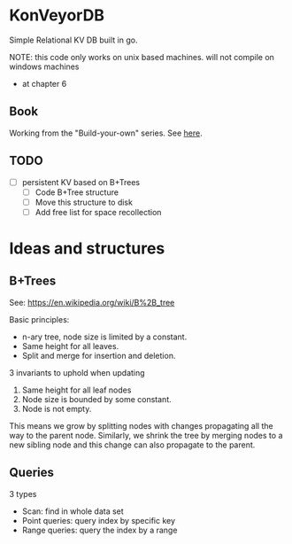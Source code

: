 # KonVeyorDB
Simple Relational KV DB built in go. 

NOTE: this code only works on unix based machines. will not compile on windows machines

- at chapter 6

## Book
Working from the "Build-your-own" series. See [here](https://build-your-own.org/).

## TODO
- [ ] persistent KV based on B+Trees
    - [ ] Code B+Tree structure
    - [ ] Move this structure to disk
    - [ ] Add free list for space recollection

# Ideas and structures
## B+Trees
See: https://en.wikipedia.org/wiki/B%2B_tree

Basic principles:
- n-ary tree, node size is limited by a constant.
- Same height for all leaves.
- Split and merge for insertion and deletion.

3 invariants to uphold when updating
1. Same height for all leaf nodes
2. Node size is bounded by some constant.
3. Node is not empty. 

This means we grow by splitting nodes with changes propagating all the way to the parent node. Similarly, 
we shrink the tree by merging nodes to a new sibling node and this change can also propagate to the parent.

## Queries
3 types
- Scan: find in whole data set
- Point queries: query index by specific key
- Range queries: query the index by a range